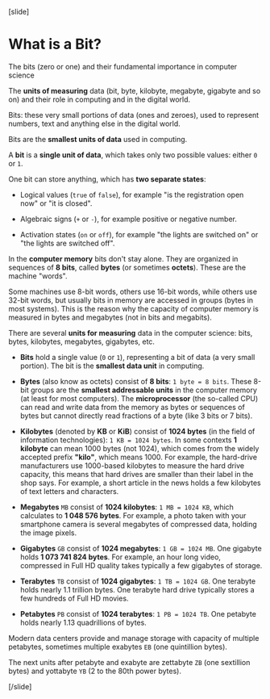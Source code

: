[slide]
# What is a Bit?

The bits (zero or one) and their fundamental importance in computer science

The **units of measuring** data (bit, byte, kilobyte, megabyte, gigabyte and so on) and their role in computing and in the digital world.

Bits: these very small portions of data (ones and zeroes), used to represent numbers, text and anything else in the digital world.

Bits are the **smallest units of data** used in computing.

A **bit** is a **single unit of data**, which takes only two possible values: either `0` or `1`.

One bit can store anything, which has **two separate states**:

- Logical values (`true` of `false`), for example "is the registration open now" or "it is closed".

- Algebraic signs (`+` or `-`), for example positive or negative number.

- Activation states (`on` or `off`), for example "the lights are switched on" or "the lights are switched off".

In the **computer memory** bits don't stay alone. They are organized in sequences of **8 bits**, called **bytes** (or sometimes **octets**). These are the machine "words". 

Some machines use 8-bit words, others use 16-bit words, while others use 32-bit words, but usually bits in memory are accessed in groups (bytes in most systems). 
This is the reason why the capacity of computer memory is measured in bytes and megabytes (not in bits and megabits).

There are several **units for measuring** data in the computer science: bits, bytes, kilobytes, megabytes, gigabytes, etc.

- **Bits** hold a single value (`0` or `1`), representing a bit of data (a very small portion). The bit is the **smallest data unit** in computing.

- **Bytes** (also know as octets) consist of **8 bits**: `1 byte = 8 bits`. These 8-bit groups are the **smallest addressable units** in the computer memory (at least for most computers). The **microprocessor** (the so-called CPU) can read and write data from the memory as bytes or sequences of bytes but cannot directly read fractions of a byte (like 3 bits or 7 bits).

- **Kilobytes** (denoted by **KB** or **KiB**) consist of **1024 bytes** (in the field of information technologies): `1 KB = 1024 bytes`. In some contexts **1 kilobyte** can mean 1000 bytes (not 1024), which comes from the widely accepted prefix **"kilo"**, which means 1000. For example, the hard-drive manufacturers use 1000-based kilobytes to measure the hard drive capacity, this means that hard drives are smaller than their label in the shop says. For example, a short article in the news holds a few kilobytes of text letters and characters.

- **Megabytes** `MB` consist of **1024 kilobytes**: `1 MB = 1024 KB`, which calculates to **1 048 576 bytes**. For example, a photo taken with your smartphone camera is several megabytes of compressed data, holding the image pixels. 

- **Gigabytes** `GB` consist of **1024 megabytes**: `1 GB = 1024 MB`. One gigabyte holds **1 073 741 824 bytes**. For example, an hour long video, compressed in Full HD quality takes typically a few gigabytes of storage. 

- **Terabytes** `TB` consist of **1024 gigabytes**: `1 TB = 1024 GB`. One terabyte holds nearly 1.1 trillion bytes. One terabyte hard drive typically stores a few hundreds of Full HD movies.

- **Petabytes** `PB` consist of **1024 terabytes**: `1 PB = 1024 TB`. One petabyte holds nearly 1.13 quadrillions of bytes.

Modern data centers provide and manage storage with capacity of multiple petabytes, sometimes multiple exabytes `EB` (one quintillion bytes).

The next units after petabyte and exabyte are zettabyte `ZB` (one sextillion bytes) and yottabyte `YB` (2 to the 80th power bytes).


[/slide]